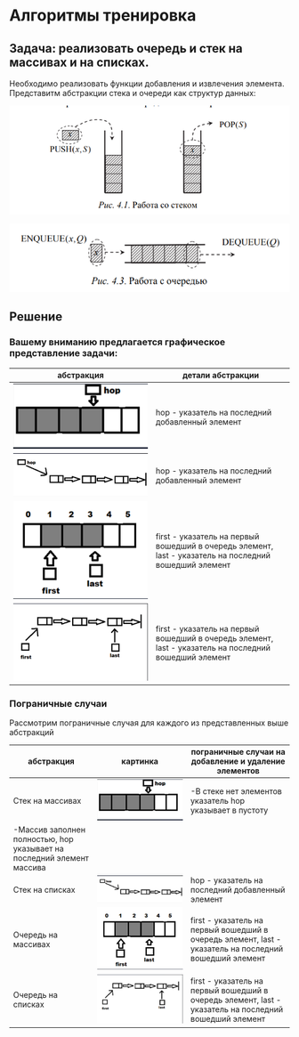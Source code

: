 # Алгоритмы тренировка

## Задача: реализовать очередь и стек на массивах и на списках.

Необходимо реализовать функции добавления и извлечения элемента.
Представитм абстракции стека и очереди как структур данных:

![Абстракция стека](Readme_img/stack.png)

![Абстракция очереди](Readme_img/queue.png)


## Решение

### Вашему вниманию предлагается графическое представление задачи:
|абстракция|детали абстракции|
|----------|-----------------|
|![Представление стека на массивах](Readme_img/stack_on_array.png)|hop - указатель на последний добавленный элемент|
|![Представление стека на списках](Readme_img/stack_on_list.png)|hop - указатель на последний добавленный элемент|
|![Представление очереди на массивах](Readme_img/queue_on_array.png)|first - указатель на первый вошедший в очередь элемент, last - указатель на последний вошедший элемент|
|![Представление очереди на списках](Readme_img/queue_on_list.png)|first - указатель на первый вошедший в очередь элемент, last - указатель на последний вошедший элемент|

### Пограничные случаи
Рассмотрим пограничные случая для каждого из представленных выше абстракций

|абстракция|картинка|пограничные случаи на добавление и удаление элементов|
|----------|--------|------------------|
|Стек на массивах|![Представление стека на массивах](Readme_img/stack_on_array.png)|-В стеке нет элементов указатель hop указывает в пустоту 
-Массив заполнен полностью, hop указывает на последний элемент массива|
|Стек на списках|![Представление стека на списках](Readme_img/stack_on_list.png)|hop - указатель на последний добавленный элемент|
|Очередь на массивах|![Представление очереди на массивах](Readme_img/queue_on_array.png)|first - указатель на первый вошедший в очередь элемент, last - указатель на последний вошедший элемент|
|Очередь на списках|![Представление очереди на списках](Readme_img/queue_on_list.png)|first - указатель на первый вошедший в очередь элемент, last - указатель на последний вошедший элемент|

